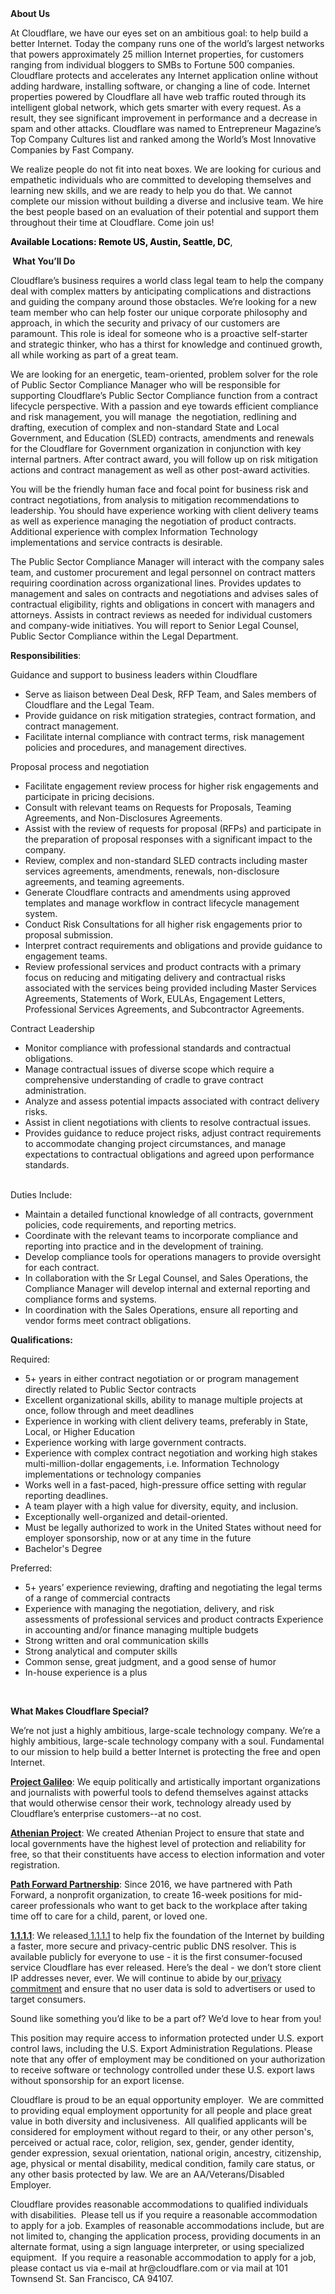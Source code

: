 <div class="content-intro">
	<div><strong>About Us</strong></div>
	<div>
		<p><span style="font-weight: 400;">At Cloudflare, we have our eyes set on an ambitious goal: to help build a better Internet. Today the company runs one of the world’s largest networks that powers approximately 25 million Internet properties, for customers ranging from individual bloggers to SMBs to Fortune 500 companies. Cloudflare protects and accelerates any Internet application online without adding hardware, installing software, or changing a line of code. Internet properties powered by Cloudflare all have web traffic routed through its intelligent global network, which gets smarter with every request. As a result, they see significant improvement in performance and a decrease in spam and other attacks. Cloudflare was named to Entrepreneur Magazine’s Top Company Cultures list and ranked among the World’s Most Innovative Companies by Fast Company.</span><span style="font-weight: 400;">&nbsp;</span></p>
		<p><span style="font-weight: 400;">We realize people do not fit into neat boxes. We are looking for curious and empathetic individuals who are committed to developing themselves and learning new skills, and we are ready to help you do that. We cannot complete our mission without building a diverse and inclusive team. We hire the best people based on an evaluation of their potential and support them throughout their time at Cloudflare. Come join us!&nbsp;</span></p>
	</div>
</div>
<p><span style="color: rgb(0, 0, 0);"><strong>Available Locations: Remote US, Austin, Seattle, DC</strong>,</span></p>
<p><span style="color: #3598db;"><strong>&nbsp;</strong></span><strong>What You’ll Do</strong></p>
<p>Cloudflare’s business requires a world class legal team to help the company deal with complex matters by anticipating complications and distractions and guiding the company around those obstacles. We’re looking for a new team member who can help foster our unique corporate philosophy and approach, in which the security and privacy of our customers are paramount. This role is ideal for someone who is a proactive self-starter and strategic thinker, who has a thirst for knowledge and continued growth, all while working as part of a great team.</p>
<p>We are looking for an energetic, team-oriented, problem solver for the role of Public Sector Compliance Manager who will be responsible for supporting Cloudflare’s Public Sector Compliance function from a contract lifecycle perspective. With a passion and eye towards efficient compliance and risk management, you will manage&nbsp; the negotiation, redlining and drafting, execution of complex and non-standard State and Local Government, and Education (SLED) contracts, amendments and renewals for the Cloudflare for Government organization in conjunction with key internal partners. After contract award, you will follow up on risk mitigation actions and contract management as well as other post-award activities.</p>
<p>You will be the friendly human face and focal point for business risk and contract negotiations, from analysis to mitigation recommendations to leadership. You should have experience working with client delivery teams as well as experience managing the negotiation of product contracts. Additional experience with complex Information Technology implementations and service contracts is desirable.</p>
<p>The Public Sector Compliance Manager will interact with the company sales team, and customer procurement and legal personnel on contract matters requiring coordination across organizational lines. Provides updates to management and sales on contracts and negotiations and advises sales of contractual eligibility, rights and obligations in concert with managers and attorneys. Assists in contract reviews as needed for individual customers and company-wide initiatives. You will report to Senior Legal Counsel, Public Sector Compliance within the Legal Department.</p>
<p><strong>Responsibilities</strong>:</p>
<p>Guidance and support to business leaders within Cloudflare</p>
<ul>
	<li>Serve as liaison between Deal Desk, RFP Team, and Sales members of Cloudflare and the Legal Team.</li>
	<li>Provide guidance on risk mitigation strategies, contract formation, and contract management.</li>
	<li>Facilitate internal compliance with contract terms, risk management policies and procedures, and management directives.</li>
</ul>
<p>Proposal process and negotiation</p>
<ul>
	<li>Facilitate engagement review process for higher risk engagements and participate in pricing decisions.</li>
	<li>Consult with relevant teams on Requests for Proposals, Teaming Agreements, and Non-Disclosures Agreements.</li>
	<li>Assist with the review of requests for proposal (RFPs) and participate in the preparation of proposal responses with a significant impact to the company.</li>
	<li>Review, complex and non-standard SLED contracts including master services agreements, amendments, renewals, non-disclosure agreements, and teaming agreements.</li>
	<li>Generate Cloudflare contracts and amendments using approved templates and manage workflow in contract lifecycle management system.</li>
	<li>Conduct Risk Consultations for all higher risk engagements prior to proposal submission.</li>
	<li>Interpret contract requirements and obligations and provide guidance to engagement teams.</li>
	<li>Review professional services and product contracts with a primary focus on reducing and mitigating delivery and contractual risks associated with the services being provided including Master Services Agreements, Statements of Work, EULAs, Engagement Letters, Professional Services Agreements, and Subcontractor Agreements.</li>
</ul>
<p>Contract Leadership</p>
<ul>
	<li>Monitor compliance with professional standards and contractual obligations.</li>
	<li>Manage contractual issues of diverse scope which require a comprehensive understanding of cradle to grave contract administration.</li>
	<li>Analyze and assess potential impacts associated with contract delivery risks.</li>
	<li>Assist in client negotiations with clients to resolve contractual issues.</li>
	<li>Provides guidance to reduce project risks, adjust contract requirements to accommodate changing project circumstances, and manage expectations to contractual obligations and agreed upon performance standards.<br><br></li>
</ul>
<p>Duties Include:</p>
<ul>
	<li>Maintain a detailed functional knowledge of all contracts, government policies, code requirements, and reporting metrics.</li>
	<li>Coordinate with the relevant teams to incorporate compliance and reporting into practice and in the development of training.</li>
	<li>Develop compliance tools for operations managers to provide oversight for each contract.</li>
	<li>In collaboration with the Sr Legal Counsel, and Sales Operations, the Compliance Manager will develop internal and external reporting and compliance forms and systems.</li>
	<li>In coordination with the Sales Operations, ensure all reporting and vendor forms meet contract obligations.</li>
</ul>
<p><strong>Qualifications:</strong></p>
<p>Required:</p>
<ul>
	<li>5+ years in either contract negotiation or or program management directly related to Public Sector contracts</li>
	<li>Excellent organizational skills, ability to manage multiple projects at once, follow through and meet deadlines</li>
	<li>Experience in working with client delivery teams, preferably in State, Local, or Higher Education</li>
	<li>Experience working with large government contracts.</li>
	<li>Experience with complex contract negotiation and working high stakes multi-million-dollar engagements, i.e. Information Technology implementations or technology companies</li>
	<li>Works well in a fast-paced, high-pressure office setting with regular reporting deadlines.</li>
	<li>A team player with a high value for diversity, equity, and inclusion.</li>
	<li>Exceptionally well-organized and detail-oriented.</li>
	<li>Must be legally authorized to work in the United States without need for employer sponsorship, now or at any time in the future</li>
	<li>Bachelor's Degree</li>
</ul>
<p>Preferred:</p>
<ul>
	<li>5+ years’ experience reviewing, drafting and negotiating the legal terms of a range of commercial contracts</li>
	<li>Experience with managing the negotiation, delivery, and risk assessments of professional services and product contracts Experience in accounting and/or finance managing multiple budgets</li>
	<li>Strong written and oral communication skills</li>
	<li>Strong analytical and computer skills</li>
	<li>Common sense, great judgment, and a good sense of humor</li>
	<li>In-house experience is a plus</li>
</ul>
<p>&nbsp;</p>
<div class="content-conclusion">
	<p><strong>What Makes Cloudflare Special?</strong></p>
	<p><span style="font-weight: 400;">We’re not just a highly ambitious, large-scale technology company. We’re a highly ambitious, large-scale technology company with a soul. Fundamental to our mission to help build a better Internet is protecting the free and open Internet.</span></p>
	<p><a href="https://blog.cloudflare.com/protecting-free-expression-online/"><strong>Project Galileo</strong></a><span style="font-weight: 400;">: We equip politically and artistically important organizations and journalists with powerful tools to defend themselves against attacks that would otherwise censor their work, technology already used by Cloudflare’s enterprise customers--at no cost.</span></p>
	<p><strong><a href="https://www.cloudflare.com/athenian/">Athenian Project</a></strong><span style="font-weight: 400;">: We created Athenian Project to ensure that state and local governments have the highest level of protection and reliability for free, so that their constituents have access to election information and voter registration.</span></p>
	<p><a href="https://blog.cloudflare.com/tag/path-forward/"><strong>Path Forward Partnership</strong></a><span style="font-weight: 400;">: Since 2016, we have partnered with Path Forward, a nonprofit organization, to create 16-week positions for mid-career professionals who want to get back to the workplace after taking time off to care for a child, parent, or loved one.</span></p>
	<p><a href="https://1.1.1.1/"><strong>1.1.1.1</strong></a><span style="font-weight: 400;">: We released</span><a href="https://1.1.1.1/"> <span style="font-weight: 400;">1.1.1.1</span></a><span style="font-weight: 400;"> to help fix the foundation of the Internet by building a faster, more secure and privacy-centric public DNS resolver. This is available publicly for everyone to use - it is the first consumer-focused service Cloudflare has ever released. Here’s the deal - we don’t store client IP addresses never, ever. We will continue to abide by our</span><a href="https://developers.cloudflare.com/1.1.1.1/privacy/public-dns-resolver"> privacy commitment</a><span style="font-weight: 400;"> and ensure that no user data is sold to advertisers or used to target consumers.</span></p>
	<p><span style="font-weight: 400;">Sound like something you’d like to be a part of? We’d love to hear from you!</span></p>
	<p><span style="font-weight: 400;">This position may require access to information protected under U.S. export control laws, including the U.S. Export Administration Regulations. Please note that any offer of employment may be conditioned on your authorization to receive software or technology controlled under these U.S. export laws without sponsorship for an export license.</span></p>
	<p><span style="font-weight: 400;">Cloudflare is proud to be an equal opportunity employer. &nbsp;We are committed to providing equal employment opportunity for all people and place great value in both diversity and inclusiveness. &nbsp;All qualified applicants will be considered for employment without regard to their, or any other person's, perceived or actual</span> <span style="font-weight: 400;">race, color, religion, sex, gender, gender identity, gender expression, sexual orientation, national origin, ancestry, citizenship, age, physical or mental disability, medical condition, family care status, or any other basis protected by law. </span><span style="font-weight: 400;">We are an AA/Veterans/Disabled Employer.</span></p>
	<p><span style="font-weight: 400;">Cloudflare provides reasonable accommodations to qualified individuals with disabilities. &nbsp;Please tell us if you require a reasonable accommodation to apply for a job. Examples of reasonable accommodations include, but are not limited to, changing the application process, providing documents in an alternate format, using a sign language interpreter, or using specialized equipment. &nbsp;If you require a reasonable accommodation to apply for a job, please contact us via e-mail at </span><span style="font-weight: 400;">hr@cloudflare.com</span><span style="font-weight: 400;"> or via mail at 101 Townsend St. San Francisco, CA 94107.</span></p>
</div>